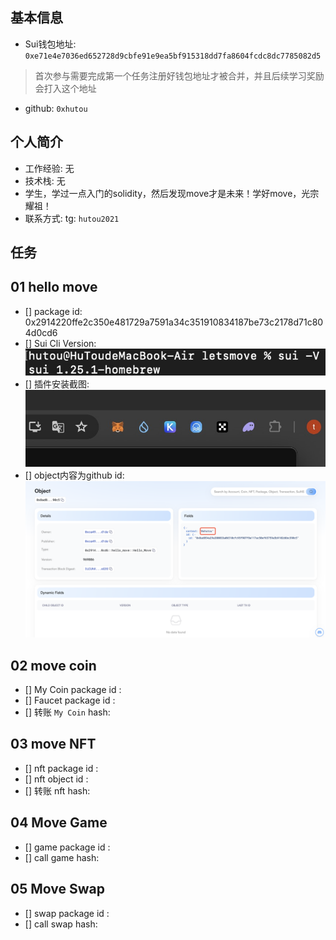 ## 基本信息
- Sui钱包地址: `0xe71e4e7036ed652728d9cbfe91e9ea5bf915318dd7fa8604fcdc8dc7785082d5`
> 首次参与需要完成第一个任务注册好钱包地址才被合并，并且后续学习奖励会打入这个地址
- github: `0xhutou`

## 个人简介
- 工作经验: 无
- 技术栈: 无
- 学生，学过一点入门的solidity，然后发现move才是未来！学好move，光宗耀祖！
- 联系方式: tg: `hutou2021` 

## 任务

##   01 hello move  
- [] package id: 0x2914220ffe2c350e481729a7591a34c351910834187be73c2178d71c804d0cd6
- [] Sui Cli Version: ![alt text](image.png)
- [] 插件安装截图: ![alt text](image-1.png)
- [] object内容为github id: ![alt text](image-2.png)

##   02 move coin
- [] My Coin package id : 
- [] Faucet package id : 
- [] 转账 `My Coin` hash:

##   03 move NFT
- [] nft package id :
- [] nft object id : 
- [] 转账 nft  hash:

##   04 Move Game
- [] game package id :
- [] call game hash:

##   05 Move Swap
- [] swap package id :
- [] call swap hash:
